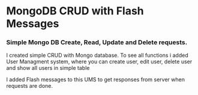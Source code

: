 <h1>MongoDB CRUD with Flash Messages</h1>
<h3>Simple Mongo DB Create, Read, Update and Delete requests.</h3>

<p> I created simple CRUD with Mongo database. To see all functions i added User Managment system, where you can create user, edit user, delete user and show all users in simple table</p>

<p> I added Flash messages to this UMS to get responses from server when requests are done. </p>

